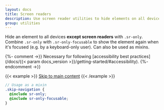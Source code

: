 ```yaml
---
layout: docs
title: Screen readers
description: Use screen reader utilities to hide elements on all devices except screen readers.
group: utilities
---
```


Hide an element to all devices **except screen readers** with `.sr-only`. Combine `.sr-only` with `.sr-only-focusable` to show the element again when it's focused (e.g. by a keyboard-only user). Can also be used as mixins.

{%- comment ->}}
Necessary for following [accessibility best practices](/docs/{{< param docs_version >}}/getting-started/#accessibility).
{%- endcomment ->}}

{{< example >}}
<a class="sr-only sr-only-focusable" href="#content">Skip to main content</a>
{{< /example >}}

```scss
// Usage as a mixin
.skip-navigation {
  @include sr-only;
  @include sr-only-focusable;
}
```
